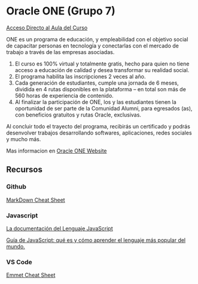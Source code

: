 # Oracle ONE (Grupo 7)
[Acceso Directo al Aula del Curso](https://app.aluracursos.com/dashboard)

ONE es un programa de educación, y empleabilidad con el objetivo social de capacitar personas en tecnología y conectarlas con el mercado de trabajo a través de las empresas asociadas.
1. El curso es 100% virtual y totalmente gratis, hecho para quien no tiene acceso a educación de calidad y desea transformar su realidad social.
2. El programa habilita las inscripciones 2 veces al año.
3. Cada generación de estudiantes, cumple una jornada de 6 meses, dividida en 4 rutas disponibles en la plataforma – en total son más de 560 horas de experiencia de contenido.
4. Al finalizar la participación de ONE, los y las estudiantes tienen la oportunidad de ser parte de la Comunidad Alumni, para egresados (as), con beneficios gratuitos y rutas Oracle, exclusivas.

Al concluir todo el trayecto del programa, recibirás un certificado y podrás desenvolver trabajos desarrollando softwares, aplicaciones, redes sociales y mucho más.

Mas informacion en [Oracle ONE Website](https://www.oracle.com/lad/education/oracle-next-education/)

## Recursos

### Github
[MarkDown Cheat Sheet](https://github.com/adam-p/markdown-here/wiki/Markdown-Cheatsheet)

### Javascript

[La documentación del Lenguaje JavaScript](https://app.aluracursos.com/course/logica-programacion-sumergete-programacion-javascript/task/85960#:~:text=La%20documentaci%C3%B3n%20del%20Lenguaje%20JavaScript)

[Guía de JavaScript: qué es y cómo aprender el lenguaje más popular del mundo.](https://www.aluracursos.com/blog/guia-de-javascript)

### VS Code
[Emmet Cheat Sheet](https://docs.emmet.io/cheat-sheet/)
